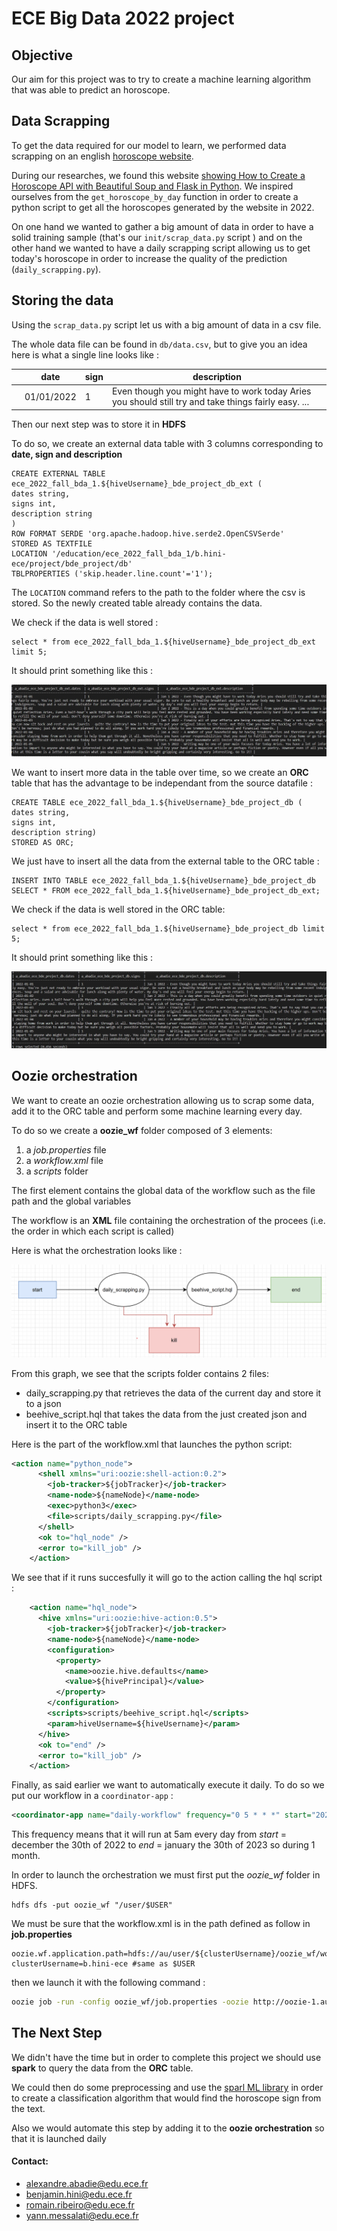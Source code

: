 # ECE Big Data 2022 project





##	Objective

Our aim for this project was to try to create a machine learning algorithm that was able to predict an horoscope.



## Data Scrapping

To get the data required for our model to learn, we performed data scrapping on an english [horoscope website](https://www.horoscope.com/). 

During our researches, we found this website [showing How to Create a Horoscope API with Beautiful Soup and Flask in Python](https://www.freecodecamp.org/news/python-project-build-an-api-with-beautiful-soup-and-flask/). We inspired ourselves from the `get_horoscope_by_day` function in order to create a python script to get all the horoscopes generated by the website in 2022. 

On one hand we wanted to gather a big amount of data in order to have a solid training sample (that's our `init/scrap_data.py` script ) and on the other hand we wanted to have a daily scrapping script allowing us to get today's horoscope in order to increase the quality of the prediction (`daily_scrapping.py`).



## Storing the data

Using the `scrap_data.py` script let us with a big amount of data in a csv file.

The whole data file can be found in `db/data.csv`, but to give you an idea here is what a single line looks like :

|      | date       | sign | description                                                  |
| ---- | ---------- | ---- | ------------------------------------------------------------ |
|      | 01/01/2022 | 1    | Even though you might have to work today Aries you should still try and take things fairly easy. ... |

Then our next step was to store it in **HDFS**

To do so, we create an external data table with 3 columns corresponding to **date, sign and  description**

```hive
CREATE EXTERNAL TABLE ece_2022_fall_bda_1.${hiveUsername}_bde_project_db_ext (
dates string,
signs int,
description string
)
ROW FORMAT SERDE 'org.apache.hadoop.hive.serde2.OpenCSVSerde'
STORED AS TEXTFILE
LOCATION '/education/ece_2022_fall_bda_1/b.hini-ece/project/bde_project/db'
TBLPROPERTIES ('skip.header.line.count'='1');
```

The `LOCATION` command refers to the path to the folder where the csv is stored. So the newly created table already contains the data.

We check if the data is well stored : 

```hive
select * from ece_2022_fall_bda_1.${hiveUsername}_bde_project_db_ext limit 5;
```

It should print something like this : 

![Ext db](img/ext_db.jpg)



We want to insert more data in the table over time, so we create an **ORC** table that has the advantage to be independant from the source datafile : 

```hive
CREATE TABLE ece_2022_fall_bda_1.${hiveUsername}_bde_project_db (
dates string,
signs int,
description string)
STORED AS ORC;
```

We just have to insert all the data from the external table to the ORC table :
```hive
INSERT INTO TABLE ece_2022_fall_bda_1.${hiveUsername}_bde_project_db SELECT * FROM ece_2022_fall_bda_1.${hiveUsername}_bde_project_db_ext;
```

We check if the data is well stored in the ORC table: 
```hive
select * from ece_2022_fall_bda_1.${hiveUsername}_bde_project_db limit 5;
```

It should print something like this : 

![ORC db](img/orc_db.jpg)





##	Oozie orchestration

We want to create an oozie orchestration allowing us to scrap some data, add it to the ORC table and perform some machine learning every day.

To do so we create a **oozie_wf** folder composed of 3 elements:

1. a *job.properties* file
2. a *workflow.xml* file
3. a *scripts* folder

The first element contains the global data of the workflow such as the file path and the global variables

The workflow is an **XML** file containing the orchestration of the procees (i.e. the order in which each script is called)

Here is what the orchestration looks like : 

![image-20221230184129777](img/oozie_orchestration.png)

From this graph, we see that the scripts folder contains 2 files:

- daily_scrapping.py that retrieves the data of the current day and store it to a json
- beehive_script.hql that takes the data from the just created json and insert it to the ORC table

Here is the part of the workflow.xml that launches the python script:

```xml
<action name="python_node">
      <shell xmlns="uri:oozie:shell-action:0.2">
        <job-tracker>${jobTracker}</job-tracker>
        <name-node>${nameNode}</name-node>
        <exec>python3</exec>
        <file>scripts/daily_scrapping.py</file>
      </shell>
      <ok to="hql_node" />
      <error to="kill_job" />
    </action>
```

We see that if it runs succesfully it will go to the action calling the hql script : 

````xml
    <action name="hql_node">
      <hive xmlns="uri:oozie:hive-action:0.5">
        <job-tracker>${jobTracker}</job-tracker>
        <name-node>${nameNode}</name-node>
        <configuration>
          <property>
            <name>oozie.hive.defaults</name>
            <value>${hivePrincipal}</value>
          </property>
        </configuration>
        <scripts>scripts/beehive_script.hql</scripts>
        <param>hiveUsername=${hiveUsername}</param>
      </hive>
      <ok to="end" />
      <error to="kill_job" />
    </action>
````



Finally, as said earlier we want to automatically execute it daily. To do so we put our workflow in a `coordinator-app` :

````xml
<coordinator-app name="daily-workflow" frequency="0 5 * * *" start="2022-30-12T05:00Z" end="2023-30-01T05:00Z" timezone="UTC">
````

This frequency means that it will run at 5am every day from *start* = december the 30th of 2022 to *end* = january the 30th of 2023 so during 1 month.



In order to launch the orchestration we must first put the  *oozie_wf*  folder in HDFS.

```hive
hdfs dfs -put oozie_wf "/user/$USER"
```

We must be sure that the workflow.xml is in the path defined as follow in **job.properties**

 ````properties
 oozie.wf.application.path=hdfs://au/user/${clusterUsername}/oozie_wf/workflow.xml
 clusterUsername=b.hini-ece #same as $USER
 ````

then we launch it with the following command :

````bash
oozie job -run -config oozie_wf/job.properties -oozie http://oozie-1.au.adaltas.cloud:11000/oozie
````



##	The Next Step

We didn't have the time but in order to complete this project we should use **spark** to query the data from the **ORC** table.

We could then do some preprocessing and use the [sparl ML library](https://spark.apache.org/docs/1.2.2/ml-guide.html) in order to create a classification algorithm that would find the horoscope sign from the text.

Also we would automate this step by adding it to the **oozie orchestration**  so that it is launched daily



####  Contact: 

- alexandre.abadie@edu.ece.fr
- benjamin.hini@edu.ece.fr
- romain.ribeiro@edu.ece.fr
- yann.messalati@edu.ece.fr
